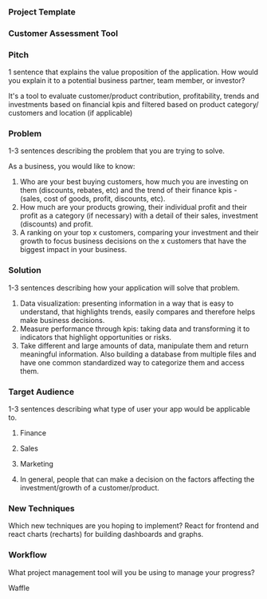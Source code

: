 ### Project Template

### Customer Assessment Tool

### Pitch

1 sentence that explains the value proposition of the application. How would you explain it to a potential business partner, team member, or investor?

It's a tool to evaluate customer/product contribution, profitability, trends and investments based on financial kpis and filtered based on product category/ customers and location (if applicable)

### Problem

1-3 sentences describing the problem that you are trying to solve.

As a business, you would like to know:

1. Who are your best buying customers, how much you are investing on them (discounts, rebates, etc) and the trend of their finance kpis - (sales, cost of goods, profit, discounts, etc).
2. How much are your products growing, their individual profit and their profit as a category (if necessary) with a detail of their sales, investment (discounts) and profit.
3. A ranking on your top x customers, comparing your investment and their growth to focus business decisions on the x customers that have the biggest impact in your business.

### Solution

1-3 sentences describing how your application will solve that problem.

1. Data visualization: presenting information in a way that is easy to understand, that highlights trends, easily compares and therefore helps make business decisions.
2. Measure performance through kpis: taking data and transforming it to indicators that highlight opportunities or risks.
3. Take different and large amounts of data, manipulate them and return meaningful information. Also building a database from multiple files and have one common standardized way to categorize them and access them. 


### Target Audience

1-3 sentences describing what type of user your app would be applicable to.

1. Finance
2. Sales
3. Marketing

1. In general, people that can make a decision on the factors affecting the investment/growth of a customer/product.

### New Techniques

Which new techniques are you hoping to implement?
React for frontend and react charts (recharts) for building dashboards and graphs.

### Workflow

What project management tool will you be using to manage your progress?

Waffle
